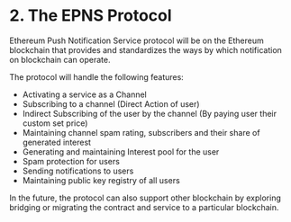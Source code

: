 # 2. The EPNS Protocol

Ethereum Push Notification Service protocol will be on the Ethereum blockchain that provides and standardizes the ways by which notification on blockchain can operate. 

The protocol will handle the following features:

* Activating a service as a Channel
* Subscribing to a channel \(Direct Action of user\) 
* Indirect Subscribing of the user by the channel \(By paying user their custom set price\)
* Maintaining channel spam rating, subscribers and their share of generated interest
* Generating and maintaining Interest pool for the user
* Spam protection for users
* Sending notifications to users
* Maintaining public key registry of all users

In the future, the protocol can also support other blockchain by exploring bridging or migrating the contract and service to a particular blockchain.








